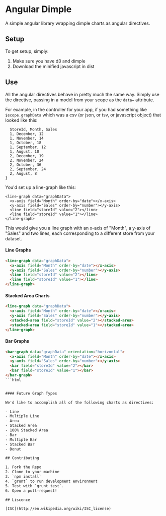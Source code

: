 # Angular Dimple

A simple angular library wrapping dimple charts as angular directives.

## Setup

To get setup, simply:

1. Make sure you have d3 and dimple
2. Download the minified javascript in dist

## Use

All the angular directives behave in pretty much the same way. Simply use the directive, passing in a model from your scope as the `data=` attribute.

For example, in the controller for your app, if you had something like `$scope.graphData` which was a csv (or json, or tsv, or javascript object) that looked like this:

```
  StoreId, Month, Sales
  1, December, 12
  1, November, 14
  1, October, 18
  1, September, 12
  1, August, 10
  2, December, 19
  2, November, 24
  2, October, 36
  2, September, 24
  2, August, 8
}
```

You'd set up a line-graph like this:

```
<line-graph data="graphData">
  <x-axis field="Month" order-by="date"></x-axis>
  <y-axis field="Sales" order-by="number"></y-axis>
  <line field="storeId" value="2"></line>
  <line field="storeId" value="1"></line>
</line-graph>
```

This would give you a line graph with an x-axis of "Month", a y-axis of "Sales" and two lines, each corresponding to a different store from your dataset.

#### Line Graphs

```html
<line-graph data="graphData">
  <x-axis field="Month" order-by="date"></x-axis>
  <y-axis field="Sales" order-by="number"></y-axis>
  <line field="storeId" value="2"></line>
  <line field="storeId" value="1"></line>
</line-graph>
```

#### Stacked Area Charts

```html
<line-graph data="graphData">
  <x-axis field="Month" order-by="date"></x-axis>
  <y-axis field="Sales" order-by="number"></y-axis>
  <stacked-area field="storeId" value="2"></stacked-area>
  <stacked-area field="storeId" value="1"></stacked-area>
</line-graph>
```

#### Bar Graphs

```html
<bar-graph data="graphData" orientation="horizontal">
  <x-axis field="Month" order-by="date"></x-axis>
  <y-axis field="Sales" order-by="number"></y-axis>
  <bar field="storeId" value="2"></bar>
  <bar field="storeId" value="1"></bar>
</bar-graph>
```html


#### Future Graph Types

We'd like to accomplish all of the following charts as directives:

- Line
- Multiple Line
- Area
- Stacked Area
- 100% Stacked Area
- Bar
- Multiple Bar
- Stacked Bar
- Donut

## Contributing

1. Fork the Repo
2. Clone to your machine
3. `npm install`
4. `grunt` to run development environment
5. Test with `grunt test`.
6. Open a pull-request!

## Liscence

[ISC](http://en.wikipedia.org/wiki/ISC_license)

